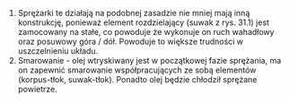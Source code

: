1. Sprężarki te działają na podobnej zasadzie nie mniej mają inną konstrukcję, ponieważ element rozdzielający (suwak z rys. 31.1) jest zamocowany na stałe, co powoduje że wykonuje on ruch wahadłowy oraz posuwowy góra / dół. Powoduje to większe trudności w uszczelnieniu układu.
2. Smarowanie - olej wtryskiwany jest w początkowej fazie sprężania, ma on zapewnić smarowanie współpracujących ze sobą elementów (korpus-tłok, suwak-tłok). Ponadto olej będzie chłodził sprężane powietrze.